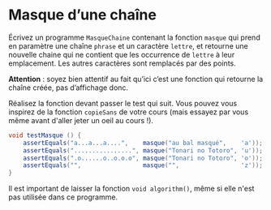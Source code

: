 # Masque d’une chaîne
 
Écrivez un programme `MasqueChaine` contenant la fonction `masque` qui prend en paramètre une chaîne `phrase` et un caractère `lettre`, et retourne une nouvelle chaine qui ne contient que les occurrence de `lettre` à leur emplacement. Les autres caractères sont remplacés par des points. 

**Attention** : soyez bien attentif au fait qu’ici c’est une fonction qui retourne la chaîne créée, pas d’affichage donc.

Réalisez la fonction devant passer le test qui suit. Vous pouvez vous inspirez de la fonction `copieSans` de votre cours (mais essayez par vous même avant d'aller jeter un oeil au cours !).

```java
void testMasque () {
    assertEquals("a...a...a....",    masque("au bal masqué",    'a'));
    assertEquals("................", masque("Tonari no Totoro", 'u'));
    assertEquals(".o......o..o.o.o", masque("Tonari no Totoro", 'o'));
    assertEquals("",                 masque("",                 'z'));
}
```

Il est important de laisser la fonction `void algorithm()`, même si elle n'est pas utilisée dans ce programme.
